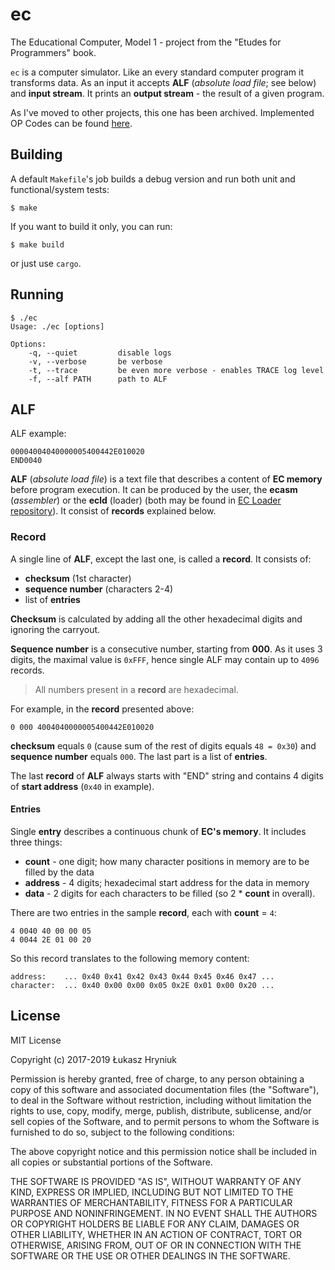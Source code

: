 # ec

The Educational Computer, Model 1 - project from the "Etudes for Programmers"
book.

`ec` is a computer simulator. Like an every standard computer program it
transforms data. As an input it accepts **ALF** (_absolute load file_; see
below) and **input stream**. It prints an **output stream** - the result of a
given program.

As I've moved to other projects, this one has been archived.
Implemented OP Codes can be found [here](https://github.com/hryniuk/ec/issues/1).

## Building

A default `Makefile`'s job builds a debug version and run both unit and
functional/system tests:

```shell
$ make
```

If you want to build it only, you can run:

```shell
$ make build
```

or just use `cargo`.

## Running

```shell
$ ./ec
Usage: ./ec [options]

Options:
    -q, --quiet         disable logs
    -v, --verbose       be verbose
    -t, --trace         be even more verbose - enables TRACE log level
    -f, --alf PATH      path to ALF
```

## ALF

ALF example:

```
00004004040000005400442E010020
END0040
```

**ALF** (_absolute load file_) is a text file that describes a content of **EC memory** before program
execution. It can be produced by the user, the **ecasm** (_assembler_) or the
**ecld** (loader) (both may be found in [EC Loader
repository](git@github.com:hryniuk/asm-ec.git)). It consist of **records**
explained below.

### Record

A single line of **ALF**, except the last one, is called a **record**. It
consists of:
* **checksum** (1st character)
* **sequence number** (characters 2-4)
* list of **entries**

**Checksum** is calculated by adding all the other hexadecimal digits and
ignoring the carryout.

**Sequence number** is a consecutive number, starting from **000**. As it uses
3 digits, the maximal value is `0xFFF`, hence single ALF may contain up to `4096`
records.

> All numbers present in a **record** are hexadecimal.

For example, in the **record** presented above:

```
0 000 4004040000005400442E010020
```

**checksum** equals `0` (cause sum of the rest of digits equals `48 = 0x30`) and
**sequence number** equals `000`. The last part is a list of **entries**.

The last **record** of **ALF** always starts with "END" string and contains 4
digits of **start address** (`0x40` in example).

#### Entries

Single **entry** describes a continuous chunk of **EC's memory**. It includes
three things:

* **count** - one digit; how many character positions in memory are to be filled by
  the data
* **address** - 4 digits; hexadecimal start address for the data in memory
* **data** - 2 digits for each characters to be filled (so 2 * **count** in
  overall).

There are two entries in the sample **record**, each with **count** = `4`:

```
4 0040 40 00 00 05
4 0044 2E 01 00 20
```

So this record translates to the following memory content:

```
address:    ... 0x40 0x41 0x42 0x43 0x44 0x45 0x46 0x47 ...
character:  ... 0x40 0x00 0x00 0x05 0x2E 0x01 0x00 0x20 ...
```


## License

MIT License

Copyright (c) 2017-2019 Łukasz Hryniuk

Permission is hereby granted, free of charge, to any person obtaining a copy
of this software and associated documentation files (the "Software"), to deal
in the Software without restriction, including without limitation the rights
to use, copy, modify, merge, publish, distribute, sublicense, and/or sell
copies of the Software, and to permit persons to whom the Software is
furnished to do so, subject to the following conditions:

The above copyright notice and this permission notice shall be included in all
copies or substantial portions of the Software.

THE SOFTWARE IS PROVIDED "AS IS", WITHOUT WARRANTY OF ANY KIND, EXPRESS OR
IMPLIED, INCLUDING BUT NOT LIMITED TO THE WARRANTIES OF MERCHANTABILITY,
FITNESS FOR A PARTICULAR PURPOSE AND NONINFRINGEMENT. IN NO EVENT SHALL THE
AUTHORS OR COPYRIGHT HOLDERS BE LIABLE FOR ANY CLAIM, DAMAGES OR OTHER
LIABILITY, WHETHER IN AN ACTION OF CONTRACT, TORT OR OTHERWISE, ARISING FROM,
OUT OF OR IN CONNECTION WITH THE SOFTWARE OR THE USE OR OTHER DEALINGS IN THE
SOFTWARE.

